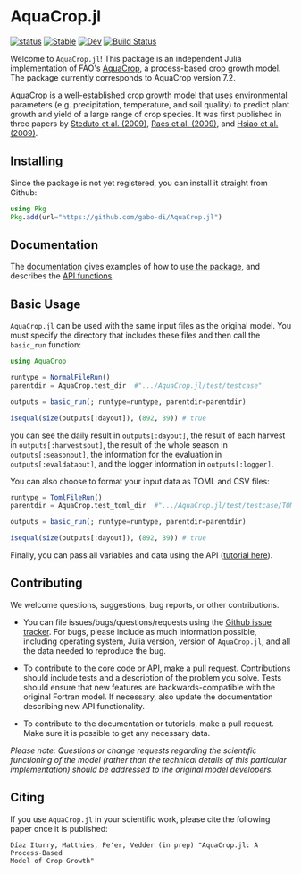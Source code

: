 # AquaCrop.jl

[![status](https://joss.theoj.org/papers/31c4de709e9417547f7f0455c7b6e773/status.svg)](https://joss.theoj.org/papers/31c4de709e9417547f7f0455c7b6e773)
[![Stable](https://img.shields.io/badge/docs-stable-blue.svg)](https://gabo-di.github.io/AquaCrop.jl/)
[![Dev](https://img.shields.io/badge/docs-dev-blue.svg)](https://gabo-di.github.io/AquaCrop.jl/dev/)
[![Build Status](https://github.com/gabo-di/AquaCrop.jl/actions/workflows/CI.yml/badge.svg?branch=main)](https://github.com/gabo-di/AquaCrop.jl/actions/workflows/CI.yml?query=branch%3Amain)

Welcome to `AquaCrop.jl`! This package is an independent Julia implementation of FAO's 
[AquaCrop](https://github.com/KUL-RSDA/AquaCrop/), a process-based crop growth model.
The package currently corresponds to AquaCrop version 7.2.

AquaCrop is a well-established crop growth model that uses environmental parameters
(e.g. precipitation, temperature, and soil quality) to predict plant growth and yield
of a large range of crop species. It was first published in three papers by
[Steduto et al. (2009)](https://doi.org/10.2134/agronj2008.0139s),
[Raes et al. (2009)](https://doi.org/10.2134/agronj2008.0140s), and
[Hsiao et al. (2009)](https://doi.org/10.2134/agronj2008.0218s).

## Installing

Since the package is not yet registered, you can install it straight from Github:

```julia
using Pkg
Pkg.add(url="https://github.com/gabo-di/AquaCrop.jl")
```

## Documentation

The [documentation](https://gabo-di.github.io/AquaCrop.jl/dev/) gives examples of how 
to [use the package](https://gabo-di.github.io/AquaCrop.jl/dev/userguide/), and 
describes the [API functions](https://gabo-di.github.io/AquaCrop.jl/dev/api/).

## Basic Usage

`AquaCrop.jl` can be used with the same input files as the original model. You must
specify the directory that includes these files and then call the `basic_run` function:

```julia
using AquaCrop

runtype = NormalFileRun()
parentdir = AquaCrop.test_dir  #".../AquaCrop.jl/test/testcase"

outputs = basic_run(; runtype=runtype, parentdir=parentdir)

isequal(size(outputs[:dayout]), (892, 89)) # true
```

you can see the daily result in `outputs[:dayout]`, 
the result of each harvest in `outputs[:harvestsout]`,
the result of the whole season in `outputs[:seasonout]`,
the information for the evaluation in `outputs[:evaldataout]`,
and the logger information in `outputs[:logger]`.

You can also choose to format your input data as TOML and CSV files:

```julia
runtype = TomlFileRun()
parentdir = AquaCrop.test_toml_dir  #".../AquaCrop.jl/test/testcase/TOML_FILES"

outputs = basic_run(; runtype=runtype, parentdir=parentdir)

isequal(size(outputs[:dayout]), (892, 89)) # true
```

Finally, you can pass all variables and data using the API
([tutorial here](https://gabo-di.github.io/AquaCrop.jl/dev/userguide/#Advanced-Run)).


## Contributing

We welcome questions, suggestions, bug reports, or other contributions.

- You can file issues/bugs/questions/requests using the 
[Github issue tracker](https://github.com/gabo-di/AquaCrop.jl/issues). 
For bugs, please include as much information possible, including operating system, 
Julia version, version of `AquaCrop.jl`, and all the data needed to reproduce the bug.

- To contribute to the core code or API, make a pull request. Contributions should 
include tests and a description of the problem you solve. Tests should ensure that 
new features are backwards-compatible with the original Fortran model. If necessary, 
also update the documentation describing new API functionality.

- To contribute to the documentation or tutorials, make a pull request. 
Make sure it is possible to get any necessary data.

*Please note: Questions or change requests regarding the scientific functioning 
of the model (rather than the technical details of this particular implementation) 
should be addressed to the original model developers.*


## Citing

If you use `AquaCrop.jl` in your scientific work, please cite the following paper 
once it is published:

	Díaz Iturry, Matthies, Pe'er, Vedder (in prep) "AquaCrop.jl: A Process-Based 
	Model of Crop Growth"
